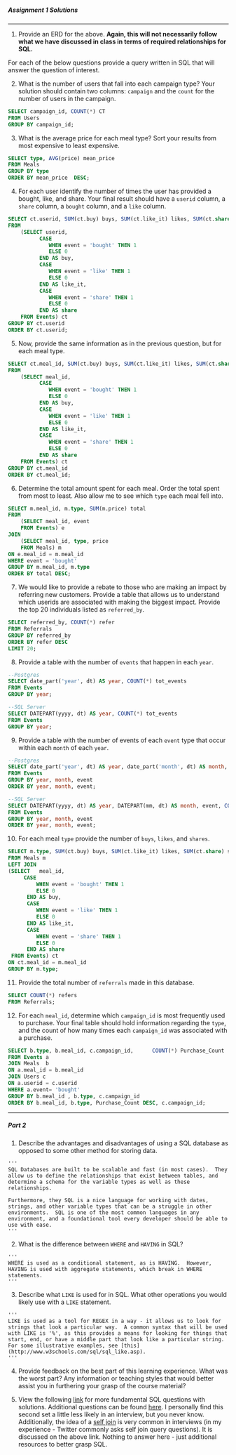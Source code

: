 ##### Assignment 1 Solutions

----

1. Provide an ERD for the above.  **Again, this will not necessarily follow what we have discussed in class in terms of required relationships for SQL.**

For each of the below questions provide a query written in SQL that will answer the question of interest.

2. What is the number of users that fall into each campaign type?  Your solution should contain two columns: `campaign` and the `count` for the number of users in the campaign.

```sql
SELECT campaign_id, COUNT(*) CT
FROM Users
GROUP BY campaign_id;
```

3. What is the average price for each meal type?  Sort your results from most expensive to least expensive.

```sql
SELECT type, AVG(price) mean_price
FROM Meals
GROUP BY type
ORDER BY mean_price  DESC;
```

4. For each user identify the number of times the user has provided a bought, like, and share.  Your final result should have a `userid` column, a `share` column, a `bought` column, and a `like` column.  

```sql
SELECT ct.userid, SUM(ct.buy) buys, SUM(ct.like_it) likes, SUM(ct.share) shares
FROM
    (SELECT userid,
          CASE  
             WHEN event = 'bought' THEN 1  
             ELSE 0  
          END AS buy,
          CASE  
             WHEN event = 'like' THEN 1  
             ELSE 0  
          END AS like_it,
          CASE  
             WHEN event = 'share' THEN 1  
             ELSE 0  
          END AS share    
    FROM Events) ct
GROUP BY ct.userid
ORDER BY ct.userid;
```

5. Now, provide the same information as in the previous question, but for each meal type.

```sql
SELECT ct.meal_id, SUM(ct.buy) buys, SUM(ct.like_it) likes, SUM(ct.share) shares
FROM
    (SELECT meal_id,
          CASE  
             WHEN event = 'bought' THEN 1  
             ELSE 0  
          END AS buy,
          CASE  
             WHEN event = 'like' THEN 1  
             ELSE 0  
          END AS like_it,
          CASE  
             WHEN event = 'share' THEN 1  
             ELSE 0  
          END AS share    
    FROM Events) ct
GROUP BY ct.meal_id
ORDER BY ct.meal_id;
```

6. Determine the total amount spent for each meal.  Order the total spent from most to least.  Also allow me to see which `type` each meal fell into.  

```sql
SELECT m.meal_id, m.type, SUM(m.price) total
FROM
    (SELECT meal_id, event
    FROM Events) e
JOIN
    (SELECT meal_id, type, price
    FROM Meals) m
ON e.meal_id = m.meal_id
WHERE event = 'bought'
GROUP BY m.meal_id, m.type
ORDER BY total DESC;
```

7.  We would like to provide a rebate to those who are making an impact by referring new customers.  Provide a table that allows us to understand which userids are associated with making the biggest impact.  Provide the top 20 individuals listed as `referred_by`.

```sql
SELECT referred_by, COUNT(*) refer
FROM Referrals
GROUP BY referred_by
ORDER BY refer DESC
LIMIT 20;
```

8. Provide a table with the number of `events` that happen in each `year`.

```sql
--Postgres
SELECT date_part('year', dt) AS year, COUNT(*) tot_events
FROM Events
GROUP BY year;

--SQL Server
SELECT DATEPART(yyyy, dt) AS year, COUNT(*) tot_events
FROM Events
GROUP BY year;
```

9. Provide a table with the number of events of each `event` type that occur within each `month` of each `year`.

```sql
--Postgres
SELECT date_part('year', dt) AS year, date_part('month', dt) AS month, event, COUNT(*) tot_events
FROM Events
GROUP BY year, month, event
ORDER BY year, month, event;

--SQL Server
SELECT DATEPART(yyyy, dt) AS year, DATEPART(mm, dt) AS month, event, COUNT(*) tot_events
FROM Events
GROUP BY year, month, event
ORDER BY year, month, event;
```

10. For each meal `type` provide the number of `buys`, `likes`, and `shares`.

```sql
SELECT m.type, SUM(ct.buy) buys, SUM(ct.like_it) likes, SUM(ct.share) shares
FROM Meals m
LEFT JOIN
(SELECT   meal_id,
     CASE  
         WHEN event = 'bought' THEN 1  
         ELSE 0  
      END AS buy,
      CASE  
         WHEN event = 'like' THEN 1  
         ELSE 0  
      END AS like_it,
      CASE  
         WHEN event = 'share' THEN 1  
         ELSE 0  
      END AS share    
 FROM Events) ct
ON ct.meal_id = m.meal_id
GROUP BY m.type;
```

11. Provide the total number of `referrals` made in this database.

```sql
SELECT COUNT(*) refers
FROM Referrals;
```

12. For each `meal_id`, determine which `campaign_id` is most frequently used to purchase.  Your final table should hold information regarding the `type`, and the count of how many times each `campaign_id` was associated with a purchase.

```sql
SELECT b.type, b.meal_id, c.campaign_id,      COUNT(*) Purchase_Count
FROM Events a
JOIN Meals  b
ON a.meal_id = b.meal_id
JOIN Users c
ON a.userid = c.userid
WHERE a.event= 'bought'  
GROUP BY b.meal_id , b.type, c.campaign_id
ORDER BY b.meal_id, b.type, Purchase_Count DESC, c.campaign_id;
```




_______

##### Part 2

1. Describe the advantages and disadvantages of using a SQL database as opposed to some other method for storing data.
```
'''
SQL Databases are built to be scalable and fast (in most cases).  They allow us to define the relationships that exist between tables, and determine a schema for the variable types as well as these relationships.

Furthermore, they SQL is a nice language for working with dates, strings, and other variable types that can be a struggle in other environments.  SQL is one of the most common languages in any environment, and a foundational tool every developer should be able to use with ease.
'''
```
2. What is the difference between `WHERE` and `HAVING` in SQL?

```
'''
WHERE is used as a conditional statement, as is HAVING.  However, HAVING is used with aggregate statements, which break in WHERE statements.
'''
```

3. Describe what `LIKE` is used for in SQL.  What other operations you would likely use with a `LIKE` statement.

```
'''
LIKE is used as a tool for REGEX in a way - it allows us to look for strings that look a particular way.  A common syntax that will be used with LIKE is '%', as this provides a means for looking for things that start, end, or have a middle part that look like a particular string.  For some illustrative examples, see [this](http://www.w3schools.com/sql/sql_like.asp).
'''
```

4. Provide feedback on the best part of this learning experience.  What was the worst part?  Any information or teaching styles that would better assist you in furthering your grasp of the course material?



 5. View the following [link](https://www.toptal.com/sql/interview-questions) for more fundamental SQL questions with solutions.  Additional questions can be found [here](http://www.tutorialspoint.com/sql/sql_interview_questions.htm).  I personally find this second set a little less likely in an interview, but you never know.  Additionally, the idea of a [self join](https://dwbi.org/database/sql/72-top-20-sql-interview-questions-with-answers) is very common in interviews (in my experience - Twitter commonly asks self join query questions).  It is discussed on the above link.  Nothing to answer here - just additional resources to better grasp SQL.
